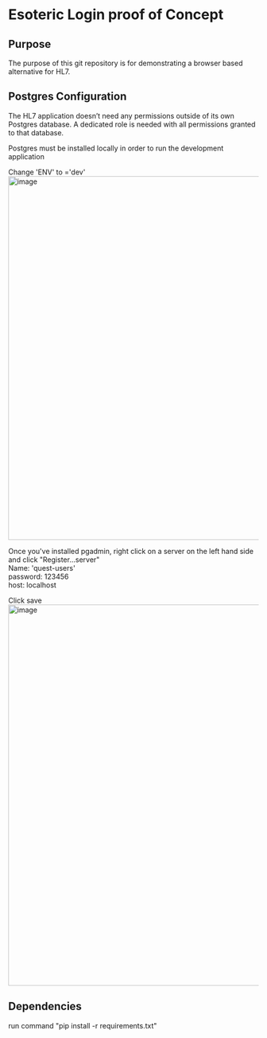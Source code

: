# Esoteric Login proof of Concept
## Purpose
The purpose of this git repository is for demonstrating a browser based alternative for HL7.
## Postgres Configuration
The HL7 application doesn’t need any permissions outside of its own Postgres database.  A dedicated role is needed with all permissions granted to that database.

Postgres must be installed locally in order to run the development application 

Change 'ENV' to ='dev'
<img width="731" alt="image" src="https://user-images.githubusercontent.com/59446532/183456297-e0ba8f7d-a98f-4582-9d08-28ca697c247a.png">

Once you've installed pgadmin, right click on a server on the left hand side and click "Register...server" <br />
Name: 'quest-users' <br />
password: 123456 <br />
host: localhost <br />

Click save
<img width="766" alt="image" src="https://user-images.githubusercontent.com/59446532/183457426-48fa719e-47ca-4aa0-b529-7a6e3d4d64cf.png">
## Dependencies
run command "pip install -r requirements.txt"



